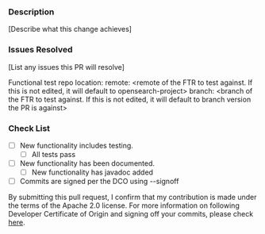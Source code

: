 ### Description
[Describe what this change achieves]
 
### Issues Resolved
[List any issues this PR will resolve]

Functional test repo location:
remote: <remote of the FTR to test against. If this is not edited, it will default to opensearch-project>
branch: <branch of the FTR to test against. If this is not edited, it will default to branch version the PR is against>

### Check List
- [ ] New functionality includes testing.
  - [ ] All tests pass
- [ ] New functionality has been documented.
  - [ ] New functionality has javadoc added
- [ ] Commits are signed per the DCO using --signoff 

By submitting this pull request, I confirm that my contribution is made under the terms of the Apache 2.0 license.
For more information on following Developer Certificate of Origin and signing off your commits, please check [here](https://github.com/opensearch-project/alerting-dashboards-plugin/blob/main/CONTRIBUTING.md#developer-certificate-of-origin).
